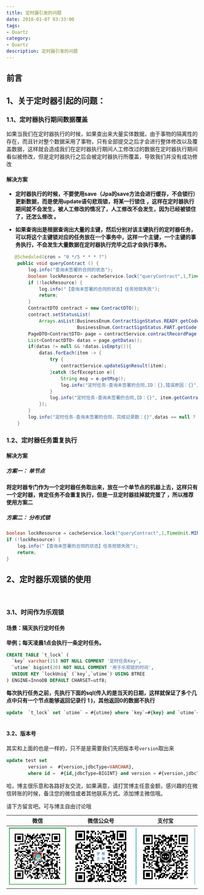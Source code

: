 ```yaml
---
title: 定时器引发的问题
date: 2018-01-07 03:33:00
tags: 
- Quartz
category: 
- Quartz
description: 定时器引发的问题
---
```

<!-- image url 
https://raw.githubusercontent.com/HealerJean/HealerJean.github.io/master/blogImages
　　首行缩进
<font color="red">  </font>

<font  color="red" size="4">   </font>

<font size="4">   </font>
-->

## 前言






## 1、关于定时器引起的问题：

### 1.1、定时器执行期间数据覆盖

如果当我们在定时器执行的时候，如果查出来大量实体数据，由于事物的隔离性的存在，而且针对整个数据采用了事物，只有全部提交之后才会进行整体修改以及覆盖数据，这样就会造成我们在定时器执行期间人工修改过的数据在定时器执行期间看似被修改，但是定时器执行之后会被定时器执行所覆盖，导致我们并没有成功修改   



#### 解决方案



+ **定时器执行的时候，不要使用save（Jpa的save方法会进行缓存，不会锁行）更新数据，而是使用update语句悲观锁，将某一行锁住 ，这样在定时器执行期间就不会发生，被人工修改的情况了，人工修改不会发生，因为已经被锁住了，还怎么修改  。**     



+ **如果查询出是根据查询出大量的主键，然后分别对该主键执行的定时器任务，可以将这个主键锁对应的任务放在一个事务中，这样一个主键，一个主键的事务执行，不会发生大量数据在定时器执行完毕之后才会执行事务。** 



```java
   @Scheduled(cron = "0 */5 * * * ?")
    public void queryContract () {
        log.info("查询未签署的合同的状态");
        boolean lockResource = cacheService.lock("queryContract",1,TimeUnit.MINUTES);
        if (!lockResource) {
            log.info("【查询未签署的合同的状态】任务抢锁失败");
            return;
        }
        ContractDTO contract = new ContractDTO();
        contract.setStatusList(
            Arrays.asList(BusinessEnum.ContractSignStatus.READY.getCode(), 
                          BusinessEnum.ContractSignStatus.PART.getCode()));
        PageDTO<ContractDTO> page = contractService.contractRecordPage(contract);
        List<ContractDTO> datas = page.getDatas();
        if(datas != null && !datas.isEmpty()){
            datas.forEach(item -> {
                try {
                    contractService.updateSignResult(item);
                }catch (ScfException e){
                    String msg = e.getMsg();
                    log.info("定时任务-查询未签署的合同,ID：{},错误原因：{}", item.getContractId(), msg);
                }
                log.info("定时任务-查询未签署的合同,ID：{}", item.getContractId());
            });
        }
        log.info("定时任务-查询未签署的合同，完成记录数：{}",datas == null ? 0 : datas.size());
    }
```



### 1.2、定时器任务重复执行 

#### 解决方案 



##### 方案一： 单节点   



**将定时器专门作为一个定时器任务取出来，放在一个单节点的机器上去，这样只有一个定时器，肯定任务不会重复执行，但是一旦定时器挂掉就完蛋了 ，所以推荐使用方案二**  



##### 方案二： 分布式锁

```java
boolean lockResource = cacheService.lock("queryContract",1,TimeUnit.MINUTES);
if (!lockResource) {
    log.info("【查询未签署的合同的状态】任务抢锁失败");
    return;
}
```





## 2、定时器乐观锁的使用

　　

### 3.1、时间作为乐观锁

#### 场景：隔天执行定时任务   



**举例；每天凌晨1点会执行一条定时任务。**  




```sql
CREATE TABLE `t_lock` (
  `key` varchar(15) NOT NULL COMMENT '定时任务Key',
  `utime` bigint(20) NOT NULL COMMENT '用于乐观锁的时间',
  UNIQUE KEY `lockUniq` (`key`,`utime`) USING BTREE
) ENGINE=InnoDB DEFAULT CHARSET=utf8;
```



**每次执行任务之前，先执行下面的sql(传入的是当天的日期，这样就保证了多个几点中只有一个节点能够返回记录行  1 )，其他返回0的数据不执行**  



```sql
update  `t_lock` set `utime` = #{utime} where `key`=#{key} and `utime`<#{utime}
       
```



#### 3.2、版本号  



其实和上面的也是一样的，只不是是需要我们先把版本号`version`取出来  



```sql
update test set
		version =  #{version,jdbcType=VARCHAR},
		where id =  #{id,jdbcType=BIGINT} and version = #{version,jdbcType=VARCHAR}
```

  



哈，博主很乐意和各路好友交流，如果满意，请打赏博主任意金额，感兴趣的在微信转账的时候，备注您的微信或者其他联系方式。添加博主微信哦。    

请下方留言吧。可与博主自由讨论哦   



|微信 | 微信公众号|支付宝|
|:-------:|:-------:|:------:|
| ![微信](https://raw.githubusercontent.com/HealerJean/HealerJean.github.io/master/assets/img/tctip/weixin.jpg)|![微信公众号](https://raw.githubusercontent.com/HealerJean/HealerJean.github.io/master/assets/img/my/qrcode_for_gh_a23c07a2da9e_258.jpg)|![支付宝](https://raw.githubusercontent.com/HealerJean/HealerJean.github.io/master/assets/img/tctip/alpay.jpg) |




<!-- Gitalk 评论 start  -->

<link rel="stylesheet" href="https://unpkg.com/gitalk/dist/gitalk.css">
<script src="https://unpkg.com/gitalk@latest/dist/gitalk.min.js"></script> 
<div id="gitalk-container"></div>    
 <script type="text/javascript">
    var gitalk = new Gitalk({
		clientID: `1d164cd85549874d0e3a`,
		clientSecret: `527c3d223d1e6608953e835b547061037d140355`,
		repo: `HealerJean.github.io`,
		owner: 'HealerJean',
		admin: ['HealerJean'],
		id: 'frcvaXkY0zUN3PQE',
    });
    gitalk.render('gitalk-container');
</script> 

<!-- Gitalk end -->

